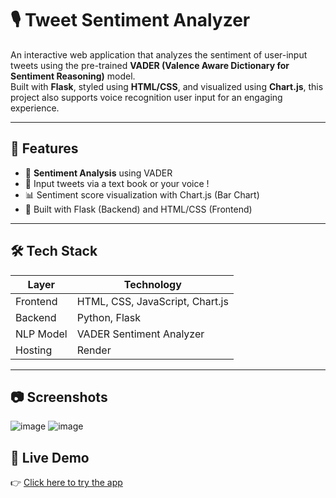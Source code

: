 # 🎙️ Tweet Sentiment Analyzer

An interactive web application that analyzes the sentiment of user-input tweets using the pre-trained **VADER (Valence Aware Dictionary for Sentiment Reasoning)** model.  
Built with **Flask**, styled using **HTML/CSS**, and visualized using **Chart.js**, this project also supports voice recognition user input for an engaging experience.

---

## 🧠 Features

- 🧪 **Sentiment Analysis** using VADER 
- 🎤 Input tweets via a text book or your voice !
- 📊 Sentiment score visualization with Chart.js (Bar Chart)
- 🧱 Built with Flask (Backend) and HTML/CSS (Frontend)

---

## 🛠 Tech Stack

| Layer     | Technology                        |
|-----------|-----------------------------------|
| Frontend  | HTML, CSS, JavaScript, Chart.js   |
| Backend   | Python, Flask                     |
| NLP Model | VADER Sentiment Analyzer          |
| Hosting   | Render                   |

---

## 📷 Screenshots

![image](https://github.com/user-attachments/assets/431445ae-7ff1-44dd-ab96-36ecf463cbb1)
![image](https://github.com/user-attachments/assets/fbb468ee-6563-4642-9c4e-d81b430f517a)

## 🚀 Live Demo

👉 [Click here to try the app](https://tweet-sentiment-analyzer-sjrt.onrender.com)

